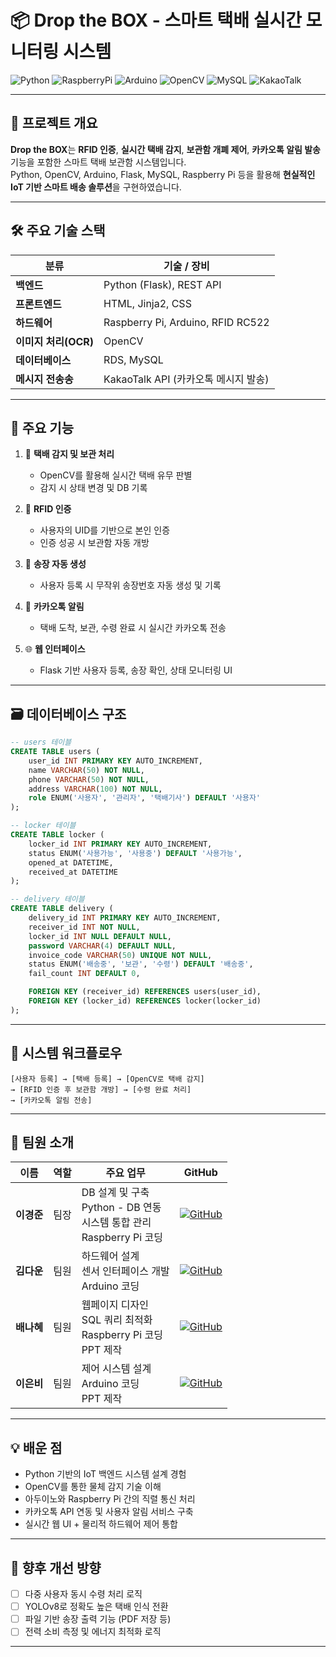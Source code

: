 
# 📦 Drop the BOX - 스마트 택배 실시간 모니터링 시스템

![Python](https://img.shields.io/badge/Python-Flask-yellow)
![RaspberryPi](https://img.shields.io/badge/IoT-RaspberryPi-red)
![Arduino](https://img.shields.io/badge/Microcontroller-Arduino-blue)
![OpenCV](https://img.shields.io/badge/AI-OpenCV-lightgrey)
![MySQL](https://img.shields.io/badge/DB-MySQL-blue)
![KakaoTalk](https://img.shields.io/badge/Notification-KakaoTalk-ffcd00)


---

## 📌 프로젝트 개요

**Drop the BOX**는 **RFID 인증**, **실시간 택배 감지**, **보관함 개폐 제어**, **카카오톡 알림 발송** 기능을 포함한 스마트 택배 보관함 시스템입니다.  
Python, OpenCV, Arduino, Flask, MySQL, Raspberry Pi 등을 활용해 **현실적인 IoT 기반 스마트 배송 솔루션**을 구현하였습니다.

---

## 🛠️ 주요 기술 스택

| 분류        | 기술 / 장비                          |
|-------------|--------------------------------------|
| **백엔드**  | Python (Flask), REST API             |
| **프론트엔드**  | HTML, Jinja2, CSS                    |
| **하드웨어**| Raspberry Pi, Arduino, RFID RC522    |
| **이미지 처리(OCR)**| OpenCV              |
| **데이터베이스** | RDS, MySQL                            |
| **메시지 전송송**  | KakaoTalk API (카카오톡 메시지 발송)  |

---

## 🚀 주요 기능

1. 📮 **택배 감지 및 보관 처리**
   - OpenCV를 활용해 실시간 택배 유무 판별
   - 감지 시 상태 변경 및 DB 기록

2. 🔐 **RFID 인증**
   - 사용자의 UID를 기반으로 본인 인증
   - 인증 성공 시 보관함 자동 개방

3. 🧾 **송장 자동 생성**
   - 사용자 등록 시 무작위 송장번호 자동 생성 및 기록

4. 💬 **카카오톡 알림**
   - 택배 도착, 보관, 수령 완료 시 실시간 카카오톡 전송

5. 🌐 **웹 인터페이스**
   - Flask 기반 사용자 등록, 송장 확인, 상태 모니터링 UI

---

## 🗃️ 데이터베이스 구조

```sql
-- users 테이블
CREATE TABLE users (
    user_id INT PRIMARY KEY AUTO_INCREMENT,
    name VARCHAR(50) NOT NULL,
    phone VARCHAR(50) NOT NULL,
    address VARCHAR(100) NOT NULL,
    role ENUM('사용자', '관리자', '택배기사') DEFAULT '사용자'
);

-- locker 테이블
CREATE TABLE locker (
    locker_id INT PRIMARY KEY AUTO_INCREMENT,
    status ENUM('사용가능', '사용중') DEFAULT '사용가능',
    opened_at DATETIME,
    received_at DATETIME
);

-- delivery 테이블
CREATE TABLE delivery (
    delivery_id INT PRIMARY KEY AUTO_INCREMENT,
    receiver_id INT NOT NULL,
    locker_id INT NULL DEFAULT NULL,
    password VARCHAR(4) DEFAULT NULL,
    invoice_code VARCHAR(50) UNIQUE NOT NULL,
    status ENUM('배송중', '보관', '수령') DEFAULT '배송중',
    fail_count INT DEFAULT 0,

    FOREIGN KEY (receiver_id) REFERENCES users(user_id),
    FOREIGN KEY (locker_id) REFERENCES locker(locker_id)
);
```

---

## 🔄 시스템 워크플로우

```
[사용자 등록] → [택배 등록] → [OpenCV로 택배 감지] 
→ [RFID 인증 후 보관함 개방] → [수령 완료 처리] 
→ [카카오톡 알림 전송]
```

---

## 👥 팀원 소개

| 이름 | 역할 | 주요 업무 | GitHub |
|------|------|-----------|--------|
| **이경준** | 팀장 | DB 설계 및 구축<br>Python - DB 연동<br>시스템 통합 관리<br>Raspberry Pi 코딩 | [![GitHub](https://img.shields.io/badge/GitHub-KYEONGJUN--LEE-black?logo=github)](https://github.com/KYEONGJUN-LEE) |
| **김다운** | 팀원 | 하드웨어 설계<br>센서 인터페이스 개발<br>Arduino 코딩 | [![GitHub](https://img.shields.io/badge/GitHub-dawoonykim-black?logo=github)](https://github.com/dawoonykim) |
| **배나혜** | 팀원 | 웹페이지 디자인<br>SQL 쿼리 최적화<br>Raspberry Pi 코딩<br>PPT 제작 | [![GitHub](https://img.shields.io/badge/GitHub-nahyebae-black?logo=github)](https://github.com/nahyebae) |
| **이은비** | 팀원 | 제어 시스템 설계<br>Arduino 코딩<br>PPT 제작 | [![GitHub](https://img.shields.io/badge/GitHub-eummbee-black?logo=github)](https://github.com/eummbee) | |


---

## 💡 배운 점

- Python 기반의 IoT 백엔드 시스템 설계 경험
- OpenCV를 통한 물체 감지 기술 이해
- 아두이노와 Raspberry Pi 간의 직렬 통신 처리
- 카카오톡 API 연동 및 사용자 알림 서비스 구축
- 실시간 웹 UI + 물리적 하드웨어 제어 통합

---

## 🔮 향후 개선 방향

- [ ] 다중 사용자 동시 수령 처리 로직
- [ ] YOLOv8로 정확도 높은 택배 인식 전환
- [ ] 파일 기반 송장 출력 기능 (PDF 저장 등)
- [ ] 전력 소비 측정 및 에너지 최적화 로직

---
